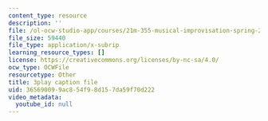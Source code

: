 ```yaml
---
content_type: resource
description: ''
file: /ol-ocw-studio-app/courses/21m-355-musical-improvisation-spring-2013/365690099ac854f98d157da59f70d222_w20MA5SLBfk.vtt
file_size: 59440
file_type: application/x-subrip
learning_resource_types: []
license: https://creativecommons.org/licenses/by-nc-sa/4.0/
ocw_type: OCWFile
resourcetype: Other
title: 3play caption file
uid: 36569009-9ac8-54f9-8d15-7da59f70d222
video_metadata:
  youtube_id: null
---
```

